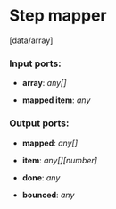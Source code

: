 # Step mapper

[data/array]

### Input ports:

* __array__: _any[]_



* __mapped item__: _any_



### Output ports:

* __mapped__: _any[]_



* __item__: _any[][number]_



* __done__: _any_



* __bounced__: _any_



